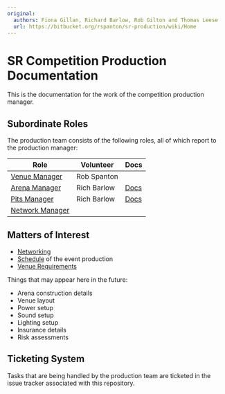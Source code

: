 ```yaml
---
original:
  authors: Fiona Gillan, Richard Barlow, Rob Gilton and Thomas Leese
  url: https://bitbucket.org/rspanton/sr-production/wiki/Home
---
```

# SR Competition Production Documentation

This is the documentation for the work of the competition production
manager.

## Subordinate Roles

The production team consists of the following roles, all of which
report to the production manager:

Role | Volunteer | Docs
-----|-----------|---
[Venue Manager](/competition/production/roles/venue-manager) | Rob Spanton
[Arena Manager](/competition/production/roles/arena-manager) | Rich Barlow | [Docs](/competition/arena-manager)
[Pits Manager](/competition/production/roles/pits-manager) | Rich Barlow | [Docs](/competition/pit-manager)
[Network Manager](/competition/production/roles/network-manager) |

## Matters of Interest

 * [Networking](/competition/production/network)
 * [Schedule](/competition/production/schedule) of the event production
 * [Venue Requirements](/competition/production/venue)

Things that may appear here in the future:

 * Arena construction details
 * Venue layout
 * Power setup
 * Sound setup
 * Lighting setup
 * Insurance details
 * Risk assessments

## Ticketing System

Tasks that are being handled by the production team are ticketed in
the issue tracker associated with this repository.
